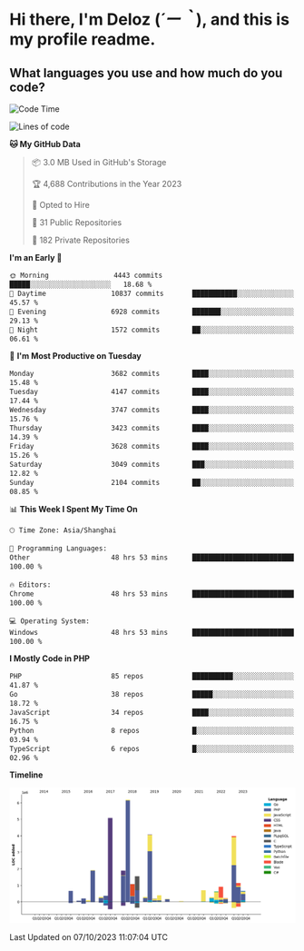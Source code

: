 # **Hi there, I'm Deloz (*´ー｀*), and this is my profile readme.**

## **What languages you use and how much do you code?**

<!--START_SECTION:waka-->
![Code Time](http://img.shields.io/badge/Code%20Time-2%2C575%20hrs%201%20min-blue)

![Lines of code](https://img.shields.io/badge/From%20Hello%20World%20I%27ve%20Written-32.9%20million%20lines%20of%20code-blue)

**🐱 My GitHub Data** 

> 📦 3.0 MB Used in GitHub's Storage 
 > 
> 🏆 4,688 Contributions in the Year 2023
 > 
> 💼 Opted to Hire
 > 
> 📜 31 Public Repositories 
 > 
> 🔑 182 Private Repositories 
 > 
**I'm an Early 🐤** 

```text
🌞 Morning                4443 commits        █████░░░░░░░░░░░░░░░░░░░░   18.68 % 
🌆 Daytime                10837 commits       ███████████░░░░░░░░░░░░░░   45.57 % 
🌃 Evening                6928 commits        ███████░░░░░░░░░░░░░░░░░░   29.13 % 
🌙 Night                  1572 commits        ██░░░░░░░░░░░░░░░░░░░░░░░   06.61 % 
```
📅 **I'm Most Productive on Tuesday** 

```text
Monday                   3682 commits        ████░░░░░░░░░░░░░░░░░░░░░   15.48 % 
Tuesday                  4147 commits        ████░░░░░░░░░░░░░░░░░░░░░   17.44 % 
Wednesday                3747 commits        ████░░░░░░░░░░░░░░░░░░░░░   15.76 % 
Thursday                 3423 commits        ████░░░░░░░░░░░░░░░░░░░░░   14.39 % 
Friday                   3628 commits        ████░░░░░░░░░░░░░░░░░░░░░   15.26 % 
Saturday                 3049 commits        ███░░░░░░░░░░░░░░░░░░░░░░   12.82 % 
Sunday                   2104 commits        ██░░░░░░░░░░░░░░░░░░░░░░░   08.85 % 
```


📊 **This Week I Spent My Time On** 

```text
🕑︎ Time Zone: Asia/Shanghai

💬 Programming Languages: 
Other                    48 hrs 53 mins      █████████████████████████   100.00 % 

🔥 Editors: 
Chrome                   48 hrs 53 mins      █████████████████████████   100.00 % 

💻 Operating System: 
Windows                  48 hrs 53 mins      █████████████████████████   100.00 % 
```

**I Mostly Code in PHP** 

```text
PHP                      85 repos            ██████████░░░░░░░░░░░░░░░   41.87 % 
Go                       38 repos            █████░░░░░░░░░░░░░░░░░░░░   18.72 % 
JavaScript               34 repos            ████░░░░░░░░░░░░░░░░░░░░░   16.75 % 
Python                   8 repos             █░░░░░░░░░░░░░░░░░░░░░░░░   03.94 % 
TypeScript               6 repos             █░░░░░░░░░░░░░░░░░░░░░░░░   02.96 % 
```



**Timeline**

![Lines of Code chart](https://raw.githubusercontent.com/deloz/deloz/main/assets/bar_graph.png)


 Last Updated on 07/10/2023 11:07:04 UTC
<!--END_SECTION:waka-->

